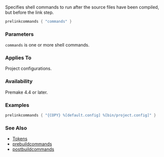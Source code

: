 Specifies shell commands to run after the source files have been compiled, but before the link step.

```lua
prelinkcommands { "commands" }
```

### Parameters ###

`commands` is one or more shell commands.

### Applies To ###

Project configurations.

### Availability ###

Premake 4.4 or later.

### Examples ###

```lua
prelinkcommands { "{COPY} %[default.config] %[bin/project.config]" }
```

### See Also ###

 * [Tokens](Tokens.md)
 * [prebuildcommands](prebuildcommands.md)
 * [postbuildcommands](postbuildcommands.md)
